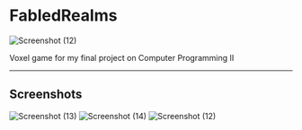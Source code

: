 # FabledRealms

![Screenshot (12)](https://github.com/Fantasya63/FabledRealms/assets/87849403/1f856ddb-ae10-4a28-aa6c-7057d311eaed)

Voxel game for my final project on Computer Programming II

---
## Screenshots

![Screenshot (13)](https://github.com/Fantasya63/FabledRealms/assets/87849403/62dd3126-9d53-40bb-b4d0-21d969049139)
![Screenshot (14)](https://github.com/Fantasya63/FabledRealms/assets/87849403/cbd96855-b850-4fc2-9e3f-32db73a6c391)
![Screenshot (12)](https://github.com/Fantasya63/FabledRealms/assets/87849403/1f856ddb-ae10-4a28-aa6c-7057d311eaed)
